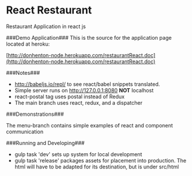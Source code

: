 # React Restaurant

Restaurant Application in react js


###Demo Application###
This is the source for the application page located at heroku:

[http://donhenton-node.herokuapp.com/restaurantReact.doc](http://donhenton-node.herokuapp.com/restaurantReact.doc)

###Notes###

* http://babeljs.io/repl/ to see react/babel snippets translated.
* Simple server runs on http://127.0.0.1:8080 **NOT** localhost
* react-postal tag uses postal instead of Redux
* The main branch uses react, redux, and a dispatcher
 

###Demonstrations###

The menu-branch contains simple examples of react and component communication


###Running and Developing###
* gulp task 'dev' sets up system for local development
* gulp task 'release' packages assets for placement into production. The html
will have to be adapted for its destination, but is under src/html
 
